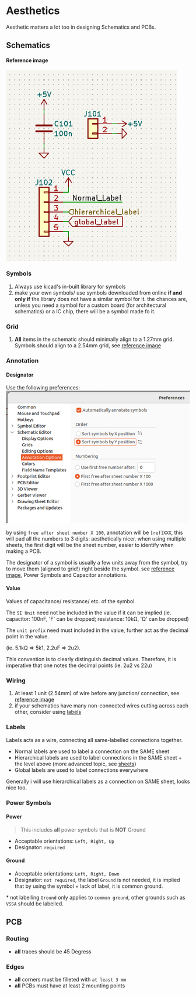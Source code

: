 # Aesthetics

Aesthetic matters a lot too in designing Schematics and PCBs. 

## Schematics

#### Reference image
![img](./assets/A.png)

### Symbols
1. Always use kicad's in-built library for symbols
2. make your own symbols/ use symbols downloaded from online **if and only if** the library does not have a similar symbol for it. the chances are, unless you need a symbol for a custom board (for architectural schematics) or a IC chip, there will be a symbol made fo it.

### Grid
1. **All** items in the schematic should minimally align to a 1.27mm grid. Symbols should align to a 2.54mm grid, see [reference image](#reference-image)

### Annotation
#### Designator
Use the following preferences:
![annotation preferences](./assets/annotation_pref.png)

by using `free after sheet number X 100`, annotation will be `[ref]XXX`, this will pad all the numbers to 3 digits: aesthetically nicer. when using multiple sheets, the first digit will be the sheet number, easier to identify when making a PCB. 

The designator of a symbol is usually a few units away from the symbol, try to move them (aligned to grid!) right beside the symbol. see [reference image](#reference-image), Power Symbols and Capacitor annotations.

#### Value
Values of capacitance/ resistance/ etc. of the symbol.

The `SI Unit` need not be included in the value if it can be implied (ie. capacitor: 100nF, 'F' can be dropped; resistance: 10kΩ, 'Ω' can be dropped)

The `unit prefix` need must included in the value, further act as the decimal point in the value. 

(ie. 5.1kΩ => 5k1, 2.2uF => 2u2). 

This convention is to clearly distinguish decimal values. Therefore, it is imperative that one notes the decimal points (ie. 2u2 vs 22u)  

### Wiring
1. At least 1 unit (2.54mm) of wire before any junction/ connection, see [reference image](#reference-image)
2. if your schematics have many non-connected wires cutting across each other, consider using [labels](#labels)

### Labels
Labels acts as a wire, connecting all same-labelled connections together.
- Normal labels are used to label a connection on the SAME sheet
- Hierarchical labels are used to label connections in the SAME sheet + the level above (more advanced topic, see [sheets](#sheets))
- Global labels are used to label connections everywhere

Generally i will use hierarchical labels as a connection on SAME sheet, looks nice too.

### Power Symbols
#### Power
> This includes **all** power symbols that is **NOT** Ground 
- Acceptable orientations: `Left, Right, Up`
- Designator: `required`

#### Ground
- Acceptable orientations: `Left, Right, Down`
- Designator: `not required`, the label `Ground` is not needed, it is implied that by using the symbol + lack of label, it is common ground.

\* not labelling `Ground` only applies to `common ground`, other grounds such as `VSSA` should be labelled.

## PCB

### Routing
- **all** traces should be 45 Degress

### Edges
- **all** corners must be filleted with `at least 3 mm`
- **all** PCBs must have at least 2 mounting points


